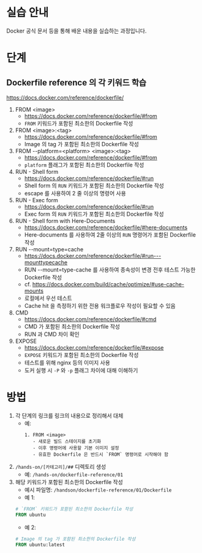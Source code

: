 # 실습 안내

Docker 공식 문서 등을 통해 배운 내용을 실습하는 과정입니다.

# 단계

## Dockerfile reference 의 각 키워드 학습

https://docs.docker.com/reference/dockerfile/

1. FROM \<image\>
    - https://docs.docker.com/reference/dockerfile/#from
    - `FROM` 키워드가 포함된 최소한의 Dockerfile 작성
2. FROM \<image\>:\<tag\>
    - https://docs.docker.com/reference/dockerfile/#from
    - Image 의 tag 가 포함된 최소한의 Dockerfile 작성
3. FROM --platform=\<platform\> \<image\>:\<tag\>
   - https://docs.docker.com/reference/dockerfile/#from
   - `platform` 플래그가 포함된 최소한의 Dockerfile 작성
4. RUN - Shell form
   - https://docs.docker.com/reference/dockerfile/#run
   - Shell form 의 `RUN` 키워드가 포함된 최소한의 Dockerfile 작성
   - escape 를 사용하여 2 줄 이상의 명령어 사용
5. RUN - Exec form
   - https://docs.docker.com/reference/dockerfile/#run
   - Exec form 의 `RUN` 키워드가 포함된 최소한의 Dockerfile 작성
6. RUN - Shell form with Here-Documents
   - https://docs.docker.com/reference/dockerfile/#here-documents
   - Here-documents 를 사용하여 2줄 이상의 `RUN` 명령어가 포함된 Dockerfile 작성
7. RUN --mount=type=cache
   - https://docs.docker.com/reference/dockerfile/#run---mounttypecache
   - RUN --mount=type-cache 를 사용하여 종속성이 변경 전후 테스트 가능한 Dockerfile 작성
   - cf. https://docs.docker.com/build/cache/optimize/#use-cache-mounts
   - 로컬에서 우선 테스트
   - Cache hit 을 측정하기 위한 전용 워크플로우 작성이 필요할 수 있음
8. CMD
   - https://docs.docker.com/reference/dockerfile/#cmd
   - CMD 가 포함된 최소한의 Dockerfile 작성
   - RUN 과 CMD 차이 확인
9. EXPOSE
   - https://docs.docker.com/reference/dockerfile/#expose
   - `EXPOSE` 키워드가 포함된 최소한의 Dockerfile 작성
   - 테스트를 위해 nginx 등의 이미지 사용
   - 도커 실행 시 `-P` 와 `-p` 플래그 차이에 대해 이해하기

# 방법

1. 각 단계의 링크를 링크의 내용으로 정리해서 대체
    - 예:
      ```
      1. FROM <image>
         - 새로운 빌드 스테이지를 초기화
         - 이후 명령어에 사용할 기본 이미지 설정
         - 유효한 Dockerfile 은 반드시 `FROM` 명령어로 시작해야 함
      ```
2. `/hands-on/[카테고리]/##` 디렉토리 생성
    - 예: `/hands-on/dockerfile-reference/01`
3. 해당 키워드가 포함된 최소한의 Dockerfile 작성
   - 예시 파일명: `/handson/dockerfile-reference/01/Dockerfile`
    - 예 1:
   ```Dockerfile
   # `FROM` 키워드가 포함된 최소한의 Dockerfile 작성
   FROM ubuntu
   ```
    - 예 2:
   ```Dockerfile
   # Image 의 tag 가 포함된 최소한의 Dockerfile 작성
   FROM ubuntu:latest
   ```
